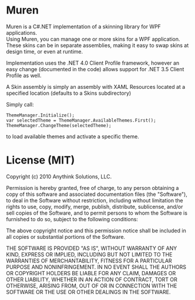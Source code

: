 Muren
=====

Muren is a C#.NET implementation of a skinning library for WPF applications.  
Using Muren, you can manage one or more skins for a WPF application.  These skins can be in separate
assemblies, making it easy to swap skins at design time, or even at runtime.

Implementation uses the .NET 4.0 Client Profile framework, however an easy change (documented in the code)
allows support for .NET 3.5 Client Profile as well.

A Skin assembly is simply an assembly with XAML Resources located at a specified location (defaults to a Skins subdirectory)

Simply call:

    ThemeManager.Initialize();
    var selectedTheme = ThemeManager.AvailableThemes.First();
    ThemeManager.ChangeTheme(selectedTheme);

to load available themes and activate a specific theme.

License (MIT)
=====
Copyright (c) 2010 Anythink Solutions, LLC.

Permission is hereby granted, free of charge, to any person obtaining a copy of this software and associated
documentation files (the "Software"), to deal in the Software without restriction, including without limitation
the rights to use, copy, modify, merge, publish, distribute, sublicense, and/or sell copies of the Software, 
and to permit persons to whom the Software is furnished to do so, subject to the following conditions:

The above copyright notice and this permission notice shall be included in all copies or substantial portions
of the Software.

THE SOFTWARE IS PROVIDED "AS IS", WITHOUT WARRANTY OF ANY KIND, EXPRESS OR IMPLIED, INCLUDING BUT NOT LIMITED TO
THE WARRANTIES OF MERCHANTABILITY, FITNESS FOR A PARTICULAR PURPOSE AND NONINFRINGEMENT. IN NO EVENT SHALL THE
AUTHORS OR COPYRIGHT HOLDERS BE LIABLE FOR ANY CLAIM, DAMAGES OR OTHER LIABILITY, WHETHER IN AN ACTION OF CONTRACT,
TORT OR OTHERWISE, ARISING FROM, OUT OF OR IN CONNECTION WITH THE SOFTWARE OR THE USE OR OTHER 
DEALINGS IN THE SOFTWARE.

